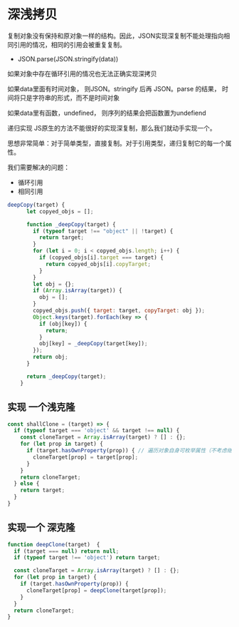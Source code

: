 # 深浅拷贝

复制对象没有保持和原对象一样的结构。因此，JSON实现深复制不能处理指向相同引用的情况，相同的引用会被重复复制。

* JSON.parse(JSON.stringify(data))

如果对象中存在循环引用的情况也无法正确实现深拷贝

如果data里面有时间对象， 则JSON。stringify 后再 JSON。parse 的结果， 时间将只是字符串的形式，而不是时间对象

如果data里有函数，undefined， 则序列的结果会把函数置为undefiend


递归实现
JS原生的方法不能很好的实现深复制，那么我们就动手实现一个。

思想非常简单：对于简单类型，直接复制。对于引用类型，递归复制它的每一个属性。

我们需要解决的问题：

* 循环引用
* 相同引用

```js
deepCopy(target) {
      let copyed_objs = [];

      function _deepCopy(target) {
        if (typeof target !== "object" || !target) {
          return target;
        }
        for (let i = 0; i < copyed_objs.length; i++) {
          if (copyed_objs[i].target === target) {
            return copyed_objs[i].copyTarget;
          }
        }
        let obj = {};
        if (Array.isArray(target)) {
          obj = [];
        }
        copyed_objs.push({ target: target, copyTarget: obj });
        Object.keys(target).forEach(key => {
          if (obj[key]) {
            return;
          }
          obj[key] = _deepCopy(target[key]);
        });
        return obj;
      }

      return _deepCopy(target);
    }
```

## 实现 一个浅克隆

```js
const shallClone = (target) => {
  if (typeof target === 'object' && target !== null) {
    const cloneTarget = Array.isArray(target) ? [] : {};
    for (let prop in target) {
      if (target.hasOwnProperty(prop)) { // 遍历对象自身可枚举属性（不考虑继承属性和原型对象）
        cloneTarget[prop] = target[prop];
      }
    }
    return cloneTarget;
  } else {
    return target;
  }
}


```

## 实现一个 深克隆

```js
function deepClone(target)  {
  if (target === null) return null;
  if (typeof target !== 'object') return target;

  const cloneTarget = Array.isArray(target) ? [] : {};
  for (let prop in target) {
    if (target.hasOwnProperty(prop)) {
      cloneTarget[prop] = deepClone(target[prop]);
    }
  }
  return cloneTarget;
}
```
